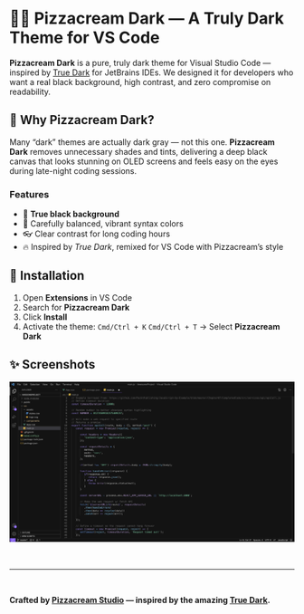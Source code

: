 # 🍕✨ Pizzacream Dark — A Truly Dark Theme for VS Code

**Pizzacream Dark** is a pure, truly dark theme for Visual Studio Code — inspired by [True Dark](https://plugins.jetbrains.com/plugin/19348-true-dark) for JetBrains IDEs. We designed it for developers who want a real black background, high contrast, and zero compromise on readability.

## 🌙 Why Pizzacream Dark?

Many “dark” themes are actually dark gray — not this one. **Pizzacream Dark** removes unnecessary shades and tints, delivering a deep black canvas that looks stunning on OLED screens and feels easy on the eyes during late-night coding sessions.

### Features

- 🖤 **True black background**
- 🎨 Carefully balanced, vibrant syntax colors
- 👓 Clear contrast for long coding hours
- 🔥 Inspired by _True Dark_, remixed for VS Code with Pizzacream’s style

## 🚀 Installation

1. Open **Extensions** in VS Code
2. Search for **Pizzacream Dark**
3. Click **Install**
4. Activate the theme: `Cmd/Ctrl + K` `Cmd/Ctrl + T` → Select **Pizzacream Dark**

## ✨ Screenshots

![Screenshots](https://raw.githubusercontent.com/pizzacream/vscode-dark-theme/refs/heads/main/assets/screenshot.png)

<br />

---

<br />

**Crafted by [Pizzacream Studio](https://github.com/pizzacream) — inspired by the amazing [True Dark](https://plugins.jetbrains.com/plugin/19348-true-dark).**
